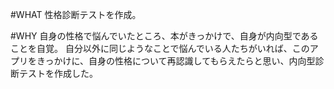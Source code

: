 #WHAT
性格診断テストを作成。

#WHY
自身の性格で悩んでいたところ、本がきっかけで、自身が内向型であることを自覚。 自分以外に同じようなことで悩んでいる人たちがいれば、このアプリをきっかけに、自身の性格について再認識してもらえたらと思い、内向型診断テストを作成した。